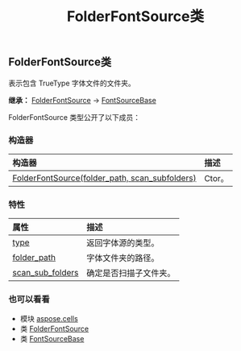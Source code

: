﻿---
title: FolderFontSource类
second_title: Aspose.Cells for Python via .NET API 参考资料
description:
type: docs
weight: 640
url: /zh/python-net/aspose.cells/folderfontsource/
is_root: false
---
##  FolderFontSource类
表示包含 TrueType 字体文件的文件夹。



**继承：** [FolderFontSource](/cells/python-net/aspose.cells/folderfontsource) → 
[FontSourceBase](/cells/zh/python-net/aspose.cells/fontsourcebase)



FolderFontSource 类型公开了以下成员：

### 构造器
|构造器|描述|
| :- | :- |
| [FolderFontSource(folder_path, scan_subfolders)](/cells/zh/python-net/aspose.cells/folderfontsource/__init__/#str-bool) | Ctor。|


### 特性
|属性|描述|
| :- | :- |
| [type](/cells/zh/python-net/aspose.cells/folderfontsource/type) |返回字体源的类型。|
| [folder_path](/cells/zh/python-net/aspose.cells/folderfontsource/folder_path) |字体文件夹的路径。|
| [scan_sub_folders](/cells/zh/python-net/aspose.cells/folderfontsource/scan_sub_folders) |确定是否扫描子文件夹。|



### 也可以看看
* 模块 [aspose.cells](..)
* 类 [FolderFontSource](/cells/zh/python-net/aspose.cells/folderfontsource)
* 类 [FontSourceBase](/cells/zh/python-net/aspose.cells/fontsourcebase)
